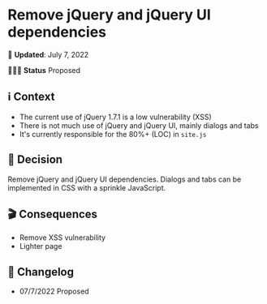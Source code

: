 # Remove jQuery and jQuery UI dependencies
📆 **Updated**: July 7, 2022

🙋🏽‍♀️ **Status** Proposed

## ℹ️ Context
- The current use of jQuery 1.7.1 is a low vulnerability (XSS)
- There is not much use of jQuery and jQuery UI, mainly dialogs and tabs
- It's currently responsible for the 80%+ (LOC) in `site.js`


## 🤔 Decision
Remove jQuery and jQuery UI dependencies. Dialogs and tabs can be implemented in CSS with a sprinkle JavaScript.

## 🎬 Consequences
- Remove XSS vulnerability
- Lighter page

## 📝 Changelog
- 07/7/2022 Proposed